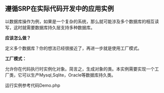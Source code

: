 ## 遵循SRP在实际代码开发中的应用实例
以数据库操作为例，如果是一个复杂的系统，那么就可能涉及多个数据库的相互读写，这时就需要数据库持久层支持多种数据库。

**应该怎么做？**

定义多个数据库？你的想法已经很接近了，再进一步就是使用工厂模式。

**工厂模式：**

允许你在代码执行时实例化对象。简言之，生成对象的类。本实例需要实现一个工厂类，它可以生产Mysql,Sqlite，Oracle等数据库持久类。

运行实例参考代码Demo.php
